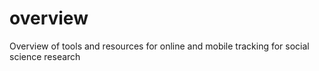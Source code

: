# overview
Overview of tools and resources for online and mobile tracking for social science research
